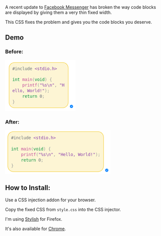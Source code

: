 A recent update to [Facebook Messenger](http://www.messenger.com) has broken the way code blocks are displayed by giving them a very thin fixed width.

This CSS fixes the problem and gives you the code blocks you deserve.

## Demo

### Before:
![Image of codeblock before fix](before.png)

### After:
![Image of codeblock after fix](after.png)

## How to Install:

Use a CSS injection addon for your browser.

Copy the fixed CSS from `style.css` into the CSS injector.

I'm using [Stylish](https://addons.mozilla.org/en-US/firefox/addon/stylish/) for Firefox.

It's also available for [Chrome](https://chrome.google.com/webstore/detail/stylish-custom-themes-for/fjnbnpbmkenffdnngjfgmeleoegfcffe?hl=en).
